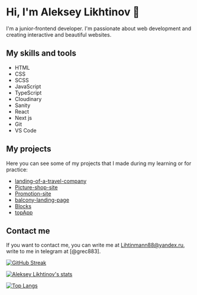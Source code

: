 # Hi, I'm Aleksey Likhtinov 👋

I'm a junior-frontend developer. I'm passionate about web development and creating interactive and beautiful websites.

## My skills and tools

- HTML
- CSS
- SCSS
- JavaScript
- TypeScript
- Cloudinary
- Sanity
- React
- Next js
- Git
- VS Code

## My projects

Here you can see some of my projects that I made during my learning or for practice:

- [landing-of-a-travel-company](https://github.com/Grec88/landing-of-a-travel-company)
- [Picture-shop-site](https://github.com/Grec88/Picture-shop-site)
- [Promotion-site](https://github.com/Grec88/Promotion-site)
- [balcony-landing-page](https://github.com/Grec88/balcony-landing-page)
- [Blocks](https://github.com/Grec88/Blocks)
- [topApp](https://github.com/Grec88/topApp)

## Contact me

If you want to contact me, you can write me at Lihtinmann88@yandex.ru, write to me in telegram at [@grec883].

[![GitHub Streak](http://github-readme-streak-stats.herokuapp.com?user=Grec88&theme=dark&background=000000)](https://git.io/streak-stats)

[![Aleksey Likhtinov's stats](https://github-readme-stats.vercel.app/api/?username=Grec88&show_icons=true&theme=radical)](https://github.com/anuraghazra/github-readme-stats)

[![Top Langs](https://github-readme-stats.vercel.app/api/top-langs/?username=Grec88)](https://github.com/anuraghazra/github-readme-stats)

<!--
**Grec88/Grec88** is a ✨ _special_ ✨ repository because its `README.md` (this file) appears on your GitHub profile.

Here are some ideas to get you started:

- 🔭 I’m currently working on ...
- 🌱 I’m currently learning ...
- 👯 I’m looking to collaborate on ...
- 🤔 I’m looking for help with ...
- 💬 Ask me about ...
- 📫 How to reach me: ...
- 😄 Pronouns: ...
- ⚡ Fun fact: ...
-->
